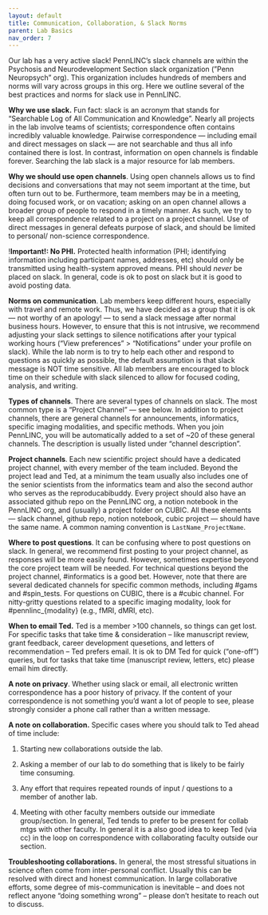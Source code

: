 ```yaml
---
layout: default
title: Communication, Collaboration, & Slack Norms 
parent: Lab Basics
nav_order: 7
---
```


Our lab has a very active slack! PennLINC’s slack channels are within the Psychosis and Neurodevelopment Section slack organization (”Penn Neuropsych” org).  This organization includes hundreds of members and norms will vary across groups in this org.  Here we outline several of the best practices and norms for slack use in PennLINC.

**Why we use slack.** Fun fact: slack is an acronym that stands for “Searchable Log of All Communication and Knowledge”.  Nearly all projects in the lab involve teams of scientists; correspondence often contains incredibly valuable knowledge.  Pairwise correspondence — including email and direct messages on slack — are not searchable and thus all info contained there is lost. In contrast, information on open channels is findable forever.  Searching the lab slack is a major resource for lab members. 

**Why we should use open channels**.   Using open channels allows us to find decisions and conversations that may not seem important at the time, but often turn out to be.  Furthermore, team members may be in a meeting, doing focused work, or on vacation; asking on an open channel allows a broader group of people to respond in a timely manner.  As such, we try to keep all correspondence related to a project on a project channel.  Use of direct messages in general defeats purpose of slack, and should be limited to personal/ non-science correspondence. 

!**Important!: No PHI.** Protected health information (PHI; identifying information including participant names, addresses, etc) should only be transmitted using health-system approved means. PHI should *never* be placed on slack.  In general, code is ok to post on slack but it is good to avoid posting data.

**Norms on communication**.  Lab members keep different hours, especially with travel and remote work.  Thus, we have decided as a group that it is ok — not worthy of an apology! — to send  a slack message after normal business hours.  However, to ensure that this is not intrusive, we recommend adjusting your slack settings to silence notifications after your typical working hours (“View preferences” > “Notifications” under your profile on slack).  While the lab norm is to try to help each other and respond to questions as quickly as possible, the default assumption is that slack message is NOT time sensitive.  All lab members are encouraged to block time on their schedule with slack silenced to allow for focused coding, analysis, and writing.  

**Types of channels**.  There are several types of channels on slack.  The most common type is a “Project Channel” — see below.  In addition to project channels, there are general channels for announcements, informatics, specific imaging modalities, and specific methods.  When you join PennLINC, you will be automatically added to a set of ~20 of these general channels.  The description is usually listed under “channel description”.  

**Project channels**. Each new scientific project should have a dedicated project channel, with every member of the team included.  Beyond the project lead and Ted, at a minimum the team usually also includes one of the senior scientists from the informatics team and also the second author who serves as the reproducabibuddy.  Every project should also have an associated github repo on the PennLINC org, a notion notebook in the PennLINC org, and (usually) a project folder on CUBIC.  All these elements — slack channel, github repo, notion notebook, cubic project — should have the same name.  A common naming convention is `LastName_ProjectName`.  

**Where to post questions**.  It can be confusing where to post questions on slack.  In general, we recommend first posting to your project channel, as responses will be more easily found.  However, sometimes expertise beyond the core project team will be needed.  For technical questions beyond the project channel, #informatics is a good bet.  However, note that there are several dedicated channels for specific common methods, including #gams and #spin_tests. For questions on CUBIC, there is a #cubic channel.  For nitty-gritty questions related to a specific imaging modality, look for #pennlinc_{modality} (e.g., fMRI, dMRI, etc).

**When to email Ted.**  Ted is a member >100 channels, so things can get lost.  For specific tasks that take time & consideration – like manuscript review, grant feedback, career development quesetions, and letters of recommendation – Ted prefers email.  It is ok to DM Ted for quick (“one-off”) queries, but for tasks that take time (manuscript review, letters, etc) please email him directly.

**A note on privacy**. Whether using slack or email,  all electronic written correspondence has a poor history of privacy. If the content of your correspondence is not something you’d want a lot of people to see, please strongly consider a phone call rather than a written message.

**A note on collaboration.**  Specific cases where you should talk to Ted ahead of time include:

1) Starting new collaborations outside the lab.

2) Asking a member of our lab to do something that is likely to be fairly time consuming.

3) Any effort that requires repeated rounds of input / questions to a member of another lab.

4) Meeting with other faculty members outside our immediate group/section. In general, Ted tends to prefer to be present for collab mtgs with other faculty. In general it is a also good idea to keep Ted (via cc) in the loop on correspondence with collaborating faculty outside our section.

**Troubleshooting collaborations.** In general, the most stressful situations in science often come from inter-personal conflict. Usually this can be resolved with direct and honest communication. In large collaborative efforts, some degree of mis-communication is inevitable – and does not reflect anyone “doing something wrong” – please don’t hesitate to reach out to discuss.

 
